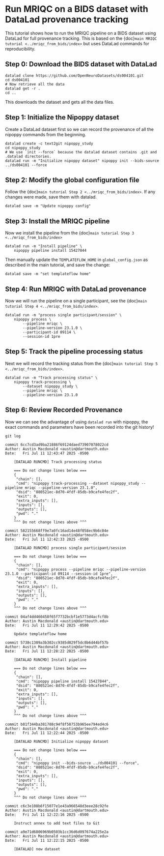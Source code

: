 # Run MRIQC on a BIDS dataset with DataLad provenance tracking

This tutorial shows how to run the MRIQC pipeline on a BIDS dataset using DataLad for full provenance tracking. This is based on the {doc}`main MRIQC tutorial <../mriqc_from_bids/index>` but uses DataLad commands for reproducibility.

## Step 0: Download the BIDS dataset with DataLad

```shell
datalad clone https://github.com/OpenNeuroDatasets/ds004101.git
cd ds004101
# Now retrieve all the data
datalad get -r .
cd ..
```

This downloads the dataset and gets all the data files.

## Step 1: Initialize the Nipoppy dataset

Create a DataLad dataset first so we can record the provenance of all the nipoppy commands from the beginning.

```shell
datalad create -c text2git nipoppy_study
cd nipoppy_study
# We use `init --force` because the datalad dataset contains .git and .datalad directories.
datalad run -m "Initialize nipoppy dataset" nipoppy init --bids-source ../ds004101 --force
```

## Step 2: Modify the global configuration file

Follow the {doc}`main tutorial Step 2 <../mriqc_from_bids/index>`.
If any changes were made, save them with datalad.

```shell
datalad save -m "Update nipoppy config"
```

## Step 3: Install the MRIQC pipeline

Now we install the pipeline from the {doc}`main tutorial Step 3 <../mriqc_from_bids/index>`

```shell
datalad run -m "Install pipeline" \
    nipoppy pipeline install 15427844
```

Then manually update the `TEMPLATEFLOW_HOME` in `global_config.json` as described in the main tutorial, and save the change:

```shell
datalad save -m "set templateflow home"
```

## Step 4: Run MRIQC with DataLad provenance

Now we will run the pipeline on a single participant, see the {doc}`main tutorial Step 4 <../mriqc_from_bids/index>`.

```shell
datalad run -m "process single participant/session" \
    nipoppy process \
        --pipeline mriqc \
        --pipeline-version 23.1.0 \
        --participant-id 09114 \
        --session-id 1pre
```

## Step 5: Track the pipeline processing status

Next we will record the tracking status from the {doc}`main tutorial Step 5 <../mriqc_from_bids/index>`.

```shell
datalad run -m "Track processing status" \
    nipoppy track-processing \
        --dataset nipoppy_study \
        --pipeline mriqc \
        --pipeline-version 23.1.0
```

## Step 6: Review Recorded Provenance

Now we can see the advantage of using `datalad run` with nipoppy, the exact commands and parameters have been recorded into the git history!

```shell
git log
```

```
commit 6cc7cd3ad9ba21886f69124daed73907078022cd
Author: Austin Macdonald <austin@dartmouth.edu>
Date:   Fri Jul 11 12:43:47 2025 -0500

    [DATALAD RUNCMD] Track processing status

    === Do not change lines below ===
    {
     "chain": [],
     "cmd": "nipoppy track-processing --dataset nipoppy_study --pipeline mriqc --pipeline-version 23.1.0",
     "dsid": "880521ec-8d70-4fdf-85db-b9cafe4fec2f",
     "exit": 0,
     "extra_inputs": [],
     "inputs": [],
     "outputs": [],
     "pwd": "."
    }
    ^^^ Do not change lines above ^^^

commit 582155668ff9e7a0fc16ad14e48f058ec9b6c04e
Author: Austin Macdonald <austin@dartmouth.edu>
Date:   Fri Jul 11 12:42:33 2025 -0500

    [DATALAD RUNCMD] process single participant/session

    === Do not change lines below ===
    {
     "chain": [],
     "cmd": "nipoppy process --pipeline mriqc --pipeline-version 23.1.0 --participant-id 09114 --session-id 1pre",
     "dsid": "880521ec-8d70-4fdf-85db-b9cafe4fec2f",
     "exit": 0,
     "extra_inputs": [],
     "inputs": [],
     "outputs": [],
     "pwd": "."
    }
    ^^^ Do not change lines above ^^^

commit 04af4dd460458f65f7732bcbf1e5773d4acfcf8b
Author: Austin Macdonald <austin@dartmouth.edu>
Date:   Fri Jul 11 12:29:42 2025 -0500

    Update templateflow home

commit 5738c1309a3b302cc9385d029f5dc8b6d44bf57b
Author: Austin Macdonald <austin@dartmouth.edu>
Date:   Fri Jul 11 12:28:22 2025 -0500

    [DATALAD RUNCMD] Install pipeline

    === Do not change lines below ===
    {
     "chain": [],
     "cmd": "nipoppy pipeline install 15427844",
     "dsid": "880521ec-8d70-4fdf-85db-b9cafe4fec2f",
     "exit": 0,
     "extra_inputs": [],
     "inputs": [],
     "outputs": [],
     "pwd": "."
    }
    ^^^ Do not change lines above ^^^

commit b81f344ba381788c94f8f58753b965ee794ed4c6
Author: Austin Macdonald <austin@dartmouth.edu>
Date:   Fri Jul 11 12:22:44 2025 -0500

    [DATALAD RUNCMD] Initialize nipoppy dataset

    === Do not change lines below ===
    {
     "chain": [],
     "cmd": "nipoppy init --bids-source ../ds004101 --force",
     "dsid": "880521ec-8d70-4fdf-85db-b9cafe4fec2f",
     "exit": 0,
     "extra_inputs": [],
     "inputs": [],
     "outputs": [],
     "pwd": "."
    }
    ^^^ Do not change lines above ^^^

commit c6c3e108b6f15077e1e43a966548d3eee28c92fe
Author: Austin Macdonald <austin@dartmouth.edu>
Date:   Fri Jul 11 12:22:16 2025 -0500

    Instruct annex to add text files to Git

commit a9e71d6806969b0503b1cc36d6d097674a225e2a
Author: Austin Macdonald <austin@dartmouth.edu>
Date:   Fri Jul 11 12:22:15 2025 -0500

    [DATALAD] new dataset
```
